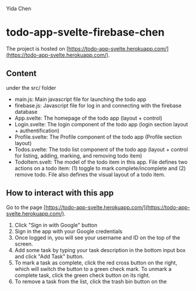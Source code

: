 Yida Chen

# todo-app-svelte-firebase-chen

The project is hosted on [https://todo-app-svelte.herokuapp.com/](https://todo-app-svelte.herokuapp.com/).

## Content

under the src/ folder  
- main.js: Main javascript file for launching the todo app
- firebase.js: Javascript file for log in and connecting with the firebase database 
- App.svelte: The homepage of the todo app (layout + control)
- Login.svelte: The login component of the todo app (login section layout + authentification)
- Profile.svelte: The Profile component of the todo app (Profile section layout)
- Todos.svelte: The todo list component of the todo app (layout + control for listing, adding, marking, and removing todo item)
- TodoItem.svelt: The model of the todo item in this app. File defines two actions on a todo item: (1) toggle to mark complete/incomplete and (2) remove todo. File also defines the visual layout of a todo item.

## How to interact with this app

Go to the page [https://todo-app-svelte.herokuapp.com/](https://todo-app-svelte.herokuapp.com/).  
1. Click "Sign in with Google" button
2. Sign in the app with your Google credentials
3. Once logged in, you will see your username and ID on the top of the screen.
4. Add some task by typing your task description in the bottom input box and click "Add Task" button.
5. To mark a task as complete, click the red cross button on the right, which will switch the button to a green check mark. To unmark a complete task, click the green check button on its right.
6. To remove a task from the list, click the trash bin button on the 

